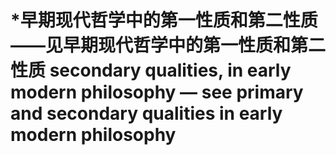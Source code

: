 # \*早期现代哲学中的第一性质和第二性质——见早期现代哲学中的第一性质和第二性质 secondary qualities, in early modern philosophy — see primary and secondary qualities in early modern philosophy

